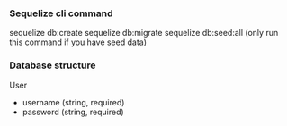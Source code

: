 ### Sequelize cli command

sequelize db:create
sequelize db:migrate
sequelize db:seed:all (only run this command if you have seed data)

### Database structure

User

- username (string, required)
- password (string, required)
